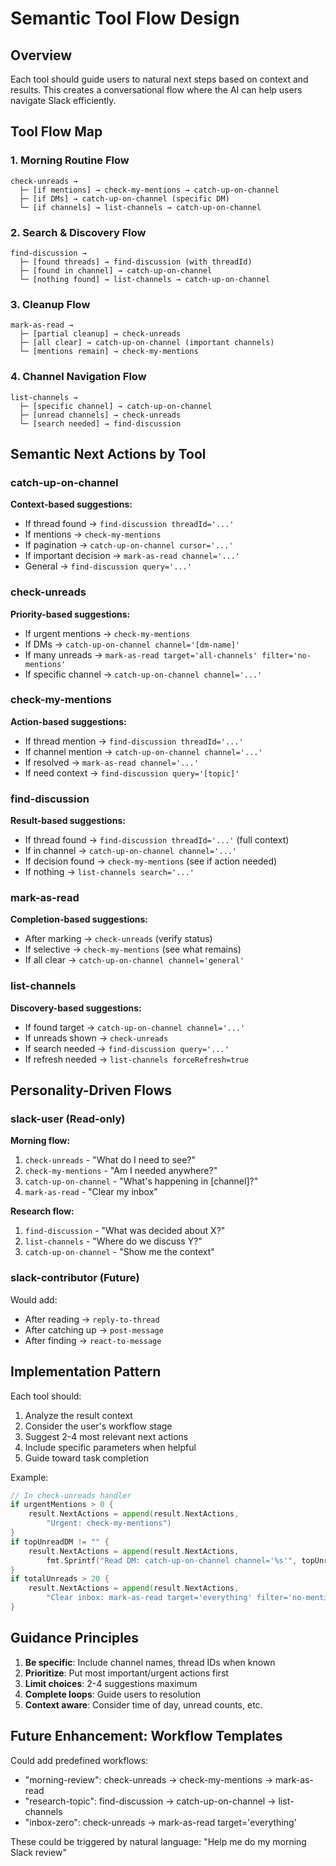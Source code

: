 # Semantic Tool Flow Design

## Overview
Each tool should guide users to natural next steps based on context and results. This creates a conversational flow where the AI can help users navigate Slack efficiently.

## Tool Flow Map

### 1. Morning Routine Flow
```
check-unreads → 
  ├─ [if mentions] → check-my-mentions → catch-up-on-channel
  ├─ [if DMs] → catch-up-on-channel (specific DM)
  └─ [if channels] → list-channels → catch-up-on-channel
```

### 2. Search & Discovery Flow
```
find-discussion →
  ├─ [found threads] → find-discussion (with threadId)
  ├─ [found in channel] → catch-up-on-channel
  └─ [nothing found] → list-channels → catch-up-on-channel
```

### 3. Cleanup Flow
```
mark-as-read →
  ├─ [partial cleanup] → check-unreads
  ├─ [all clear] → catch-up-on-channel (important channels)
  └─ [mentions remain] → check-my-mentions
```

### 4. Channel Navigation Flow
```
list-channels →
  ├─ [specific channel] → catch-up-on-channel
  ├─ [unread channels] → check-unreads
  └─ [search needed] → find-discussion
```

## Semantic Next Actions by Tool

### catch-up-on-channel
**Context-based suggestions:**
- If thread found → `find-discussion threadId='...'`
- If mentions → `check-my-mentions`
- If pagination → `catch-up-on-channel cursor='...'`
- If important decision → `mark-as-read channel='...'`
- General → `find-discussion query='...'`

### check-unreads
**Priority-based suggestions:**
- If urgent mentions → `check-my-mentions`
- If DMs → `catch-up-on-channel channel='[dm-name]'`
- If many unreads → `mark-as-read target='all-channels' filter='no-mentions'`
- If specific channel → `catch-up-on-channel channel='...'`

### check-my-mentions
**Action-based suggestions:**
- If thread mention → `find-discussion threadId='...'`
- If channel mention → `catch-up-on-channel channel='...'`
- If resolved → `mark-as-read channel='...'`
- If need context → `find-discussion query='[topic]'`

### find-discussion
**Result-based suggestions:**
- If thread found → `find-discussion threadId='...'` (full context)
- If in channel → `catch-up-on-channel channel='...'`
- If decision found → `check-my-mentions` (see if action needed)
- If nothing → `list-channels search='...'`

### mark-as-read
**Completion-based suggestions:**
- After marking → `check-unreads` (verify status)
- If selective → `check-my-mentions` (see what remains)
- If all clear → `catch-up-on-channel channel='general'`

### list-channels
**Discovery-based suggestions:**
- If found target → `catch-up-on-channel channel='...'`
- If unreads shown → `check-unreads`
- If search needed → `find-discussion query='...'`
- If refresh needed → `list-channels forceRefresh=true`

## Personality-Driven Flows

### slack-user (Read-only)
**Morning flow:**
1. `check-unreads` - "What do I need to see?"
2. `check-my-mentions` - "Am I needed anywhere?"
3. `catch-up-on-channel` - "What's happening in [channel]?"
4. `mark-as-read` - "Clear my inbox"

**Research flow:**
1. `find-discussion` - "What was decided about X?"
2. `list-channels` - "Where do we discuss Y?"
3. `catch-up-on-channel` - "Show me the context"

### slack-contributor (Future)
Would add:
- After reading → `reply-to-thread`
- After catching up → `post-message`
- After finding → `react-to-message`

## Implementation Pattern

Each tool should:
1. Analyze the result context
2. Consider the user's workflow stage
3. Suggest 2-4 most relevant next actions
4. Include specific parameters when helpful
5. Guide toward task completion

Example:
```go
// In check-unreads handler
if urgentMentions > 0 {
    result.NextActions = append(result.NextActions, 
        "Urgent: check-my-mentions")
}
if topUnreadDM != "" {
    result.NextActions = append(result.NextActions,
        fmt.Sprintf("Read DM: catch-up-on-channel channel='%s'", topUnreadDM))
}
if totalUnreads > 20 {
    result.NextActions = append(result.NextActions,
        "Clear inbox: mark-as-read target='everything' filter='no-mentions'")
}
```

## Guidance Principles

1. **Be specific**: Include channel names, thread IDs when known
2. **Prioritize**: Put most important/urgent actions first  
3. **Limit choices**: 2-4 suggestions maximum
4. **Complete loops**: Guide users to resolution
5. **Context aware**: Consider time of day, unread counts, etc.

## Future Enhancement: Workflow Templates

Could add predefined workflows:
- "morning-review": check-unreads → check-my-mentions → mark-as-read
- "research-topic": find-discussion → catch-up-on-channel → list-channels
- "inbox-zero": check-unreads → mark-as-read target='everything'

These could be triggered by natural language: "Help me do my morning Slack review"